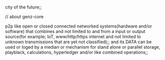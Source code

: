 city of the future;;

// about genz-core


p2p like open or closed connected networked systems(hardware and/or software) 
that combines and not limited to and from a input or output source(for example; IoT, 
www/http/https internet and not limited to unknown transmissions that are yet not classified);;
and its DATA can be used or loged by a median or mechanism for stand alone or parallel storage, playblack, calculations, hyperledger and/or like combined operations;;
